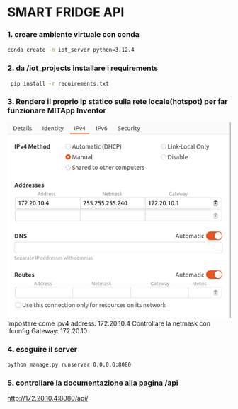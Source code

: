 # SMART FRIDGE API

### 1. creare ambiente virtuale con conda

```bash
conda create -n iot_server python=3.12.4
```

### 2. da /iot_projects installare i requirements

```bash
 pip install -r requirements.txt
```

### 3. Rendere il proprio ip statico sulla rete locale(hotspot) per far funzionare MITApp Inventor

![Come assegnare ipv4 fisso al proprio pc dalle impostazioni (Ubuntu)](readme_resources/static_ipv4.png)
Impostare come ipv4 address: 172.20.10.4
Controllare la netmask con ifconfig
Gateway: 172.20.10

### 4. eseguire il server

```bash
python manage.py runserver 0.0.0.0:8080
```

### 5. controllare la documentazione alla pagina /api

http://172.20.10.4:8080/api/

